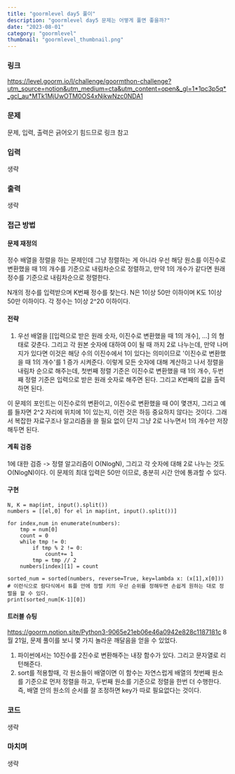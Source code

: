 ```yaml
---
title: "goormlevel day5 풀이"
description: "goormlevel day5 문제는 어떻게 풀면 좋을까?"
date: "2023-08-01"
category: "goormlevel"
thumbnail: "goormlevel_thumbnail.png"
---
```


### 링크

https://level.goorm.io/l/challenge/goormthon-challenge?utm_source=notion&utm_medium=cta&utm_content=open&_gl=1*1pc3p5q*_gcl_au*MTk1MjUwOTM0OS4xNjkwNzc0NDA1

### 문제

문제, 입력, 출력은 긁어오기 힘드므로 링크 참고

### 입력

생략

### 출력

생략

### 접근 방법

#### 문제 재정의

정수 배열을 정렬을 하는 문제인데 그냥 정렬하는 게 아니라 우선 해당 원소를 이진수로 변환했을 때 1의 개수를 기준으로 내림차순으로 정렬하고, 만약 1의 개수가 같다면 원래 정수를 기준으로 내림차순으로 정렬한다.

N개의 정수를 입력받으며 K번째 정수를 찾는다. N은 1이상 50만 이하이며 K도 1이상 50만 이하이다. 각 정수는 1이상 2^20 이하이다.

#### 전략

1. 우선 배열을 [[입력으로 받은 원래 숫자, 이진수로 변환했을 때 1의 개수], ...] 의 형태로 갖춘다. 그리고 각 원본 숫자에 대하여 0이 될 때 까지 2로 나누는데, 만약 나머지가 있다면 이것은 해당 수의 이진수에서 1이 있다는 의미이므로 '이진수로 변환했을 때 1의 개수'를 1 증가 시켜준다. 이렇게 모든 숫자에 대해 계산하고 나서 정렬을 내림차 순으로 해주는데, 첫번째 정렬 기준은 이진수로 변환했을 때 1의 개수, 두번째 정렬 기준은 입력으로 받은 원래 숫자로 해주면 된다. 그리고 K번째의 값을 출력하면 된다.

이 문제의 포인트는 이진수로의 변환이고, 이진수로 변환했을 때 0이 몇갠지, 그리고 예를 들자면 2^2 자리에 위치에 1이 있는지, 이런 것은 하등 중요하지 않다는 것이다. 그래서 복잡한 자료구조나 알고리즘을 쓸 필요 없이 단지 그냥 2로 나누면서 1의 개수만 저장해두면 된다.

#### 계획 검증

1에 대한 검증 -> 정렬 알고리즘이 O(NlogN), 그리고 각 숫자에 대해 2로 나누는 것도 O(NlogN)이다. 이 문제의 최대 입력은 50만 이므로, 충분히 시간 안에 통과할 수 있다.

#### 구현

```
N, K = map(int, input().split())
numbers = [[el,0] for el in map(int, input().split())]

for index,num in enumerate(numbers):
	tmp = num[0]
	count = 0
	while tmp != 0:
		if tmp % 2 != 0:
			count+= 1
		tmp = tmp // 2
	numbers[index][1] = count

sorted_num = sorted(numbers, reverse=True, key=lambda x: (x[1],x[0]))	# 이런식으로 람다식에서 튜플 안에 정렬 키의 우선 순위를 정해두면 손쉽게 원하는 대로 정렬을 할 수 있다.
print(sorted_num[K-1][0])

```

#### 트러블 슈팅

https://goorm.notion.site/Python3-9065e21eb06e46a0942e828c1187181c
8월 21일, 문제 풀이를 보니 몇 가지 놀라운 깨달음을 얻을 수 있었다.

1. 파이썬에서는 10진수를 2진수로 변환해주는 내장 함수가 있다. 그리고 문자열로 리턴해준다.
2. sort를 적용할때, 각 원소들이 배열이면 이 함수는 자연스럽게 배열의 첫번째 원소를 기준으로 먼저 정렬을 하고, 두번째 원소를 기준으로 정렬을 한번 더 수행한다. 즉, 배열 안의 원소의 순서를 잘 조정하면 key가 따로 필요없다는 것이다.

### 코드

생략

### 마치며

생략
